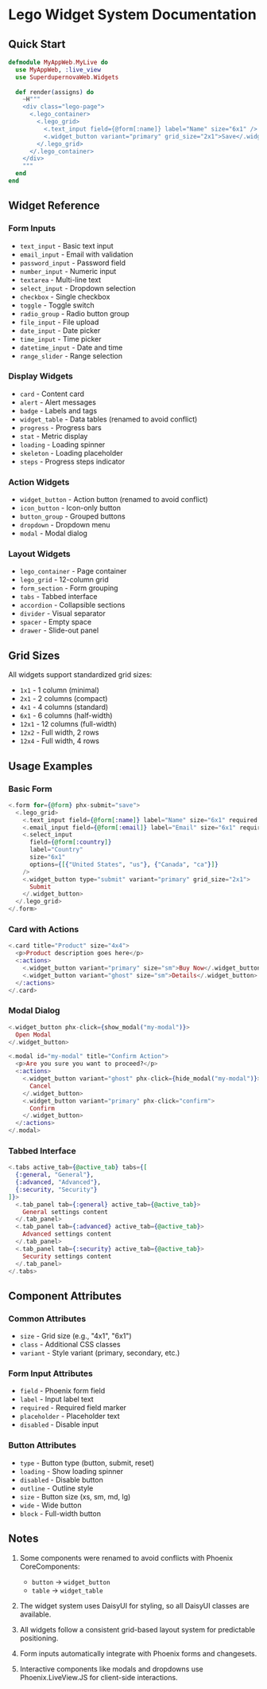 # Lego Widget System Documentation

## Quick Start

```elixir
defmodule MyAppWeb.MyLive do
  use MyAppWeb, :live_view
  use SuperdupernovaWeb.Widgets
  
  def render(assigns) do
    ~H"""
    <div class="lego-page">
      <.lego_container>
        <.lego_grid>
          <.text_input field={@form[:name]} label="Name" size="6x1" />
          <.widget_button variant="primary" grid_size="2x1">Save</.widget_button>
        </.lego_grid>
      </.lego_container>
    </div>
    """
  end
end
```

## Widget Reference

### Form Inputs
- `text_input` - Basic text input
- `email_input` - Email with validation
- `password_input` - Password field
- `number_input` - Numeric input
- `textarea` - Multi-line text
- `select_input` - Dropdown selection
- `checkbox` - Single checkbox
- `toggle` - Toggle switch
- `radio_group` - Radio button group
- `file_input` - File upload
- `date_input` - Date picker
- `time_input` - Time picker
- `datetime_input` - Date and time
- `range_slider` - Range selection

### Display Widgets
- `card` - Content card
- `alert` - Alert messages
- `badge` - Labels and tags
- `widget_table` - Data tables (renamed to avoid conflict)
- `progress` - Progress bars
- `stat` - Metric display
- `loading` - Loading spinner
- `skeleton` - Loading placeholder
- `steps` - Progress steps indicator

### Action Widgets
- `widget_button` - Action button (renamed to avoid conflict)
- `icon_button` - Icon-only button
- `button_group` - Grouped buttons
- `dropdown` - Dropdown menu
- `modal` - Modal dialog

### Layout Widgets
- `lego_container` - Page container
- `lego_grid` - 12-column grid
- `form_section` - Form grouping
- `tabs` - Tabbed interface
- `accordion` - Collapsible sections
- `divider` - Visual separator
- `spacer` - Empty space
- `drawer` - Slide-out panel

## Grid Sizes

All widgets support standardized grid sizes:
- `1x1` - 1 column (minimal)
- `2x1` - 2 columns (compact)
- `4x1` - 4 columns (standard)
- `6x1` - 6 columns (half-width)
- `12x1` - 12 columns (full-width)
- `12x2` - Full width, 2 rows
- `12x4` - Full width, 4 rows

## Usage Examples

### Basic Form

```elixir
<.form for={@form} phx-submit="save">
  <.lego_grid>
    <.text_input field={@form[:name]} label="Name" size="6x1" required />
    <.email_input field={@form[:email]} label="Email" size="6x1" required />
    <.select_input 
      field={@form[:country]} 
      label="Country" 
      size="6x1"
      options={[{"United States", "us"}, {"Canada", "ca"}]}
    />
    <.widget_button type="submit" variant="primary" grid_size="2x1">
      Submit
    </.widget_button>
  </.lego_grid>
</.form>
```

### Card with Actions

```elixir
<.card title="Product" size="4x4">
  <p>Product description goes here</p>
  <:actions>
    <.widget_button variant="primary" size="sm">Buy Now</.widget_button>
    <.widget_button variant="ghost" size="sm">Details</.widget_button>
  </:actions>
</.card>
```

### Modal Dialog

```elixir
<.widget_button phx-click={show_modal("my-modal")}>
  Open Modal
</.widget_button>

<.modal id="my-modal" title="Confirm Action">
  <p>Are you sure you want to proceed?</p>
  <:actions>
    <.widget_button variant="ghost" phx-click={hide_modal("my-modal")}>
      Cancel
    </.widget_button>
    <.widget_button variant="primary" phx-click="confirm">
      Confirm
    </.widget_button>
  </:actions>
</.modal>
```

### Tabbed Interface

```elixir
<.tabs active_tab={@active_tab} tabs={[
  {:general, "General"},
  {:advanced, "Advanced"},
  {:security, "Security"}
]}>
  <.tab_panel tab={:general} active_tab={@active_tab}>
    General settings content
  </.tab_panel>
  <.tab_panel tab={:advanced} active_tab={@active_tab}>
    Advanced settings content
  </.tab_panel>
  <.tab_panel tab={:security} active_tab={@active_tab}>
    Security settings content
  </.tab_panel>
</.tabs>
```

## Component Attributes

### Common Attributes
- `size` - Grid size (e.g., "4x1", "6x1")
- `class` - Additional CSS classes
- `variant` - Style variant (primary, secondary, etc.)

### Form Input Attributes
- `field` - Phoenix form field
- `label` - Input label text
- `required` - Required field marker
- `placeholder` - Placeholder text
- `disabled` - Disable input

### Button Attributes
- `type` - Button type (button, submit, reset)
- `loading` - Show loading spinner
- `disabled` - Disable button
- `outline` - Outline style
- `size` - Button size (xs, sm, md, lg)
- `wide` - Wide button
- `block` - Full-width button

## Notes

1. Some components were renamed to avoid conflicts with Phoenix CoreComponents:
   - `button` → `widget_button`
   - `table` → `widget_table`

2. The widget system uses DaisyUI for styling, so all DaisyUI classes are available.

3. All widgets follow a consistent grid-based layout system for predictable positioning.

4. Form inputs automatically integrate with Phoenix forms and changesets.

5. Interactive components like modals and dropdowns use Phoenix.LiveView.JS for client-side interactions.